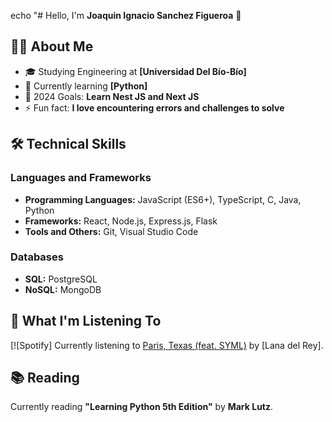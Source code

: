 echo "# Hello, I'm **Joaquin Ignacio Sanchez Figueroa** 👋

## 👨‍💻 About Me

- 🎓 Studying Engineering at **[Universidad Del Bío-Bío]**
- 🌱 Currently learning **[Python]**
- 🥅 2024 Goals: **Learn Nest JS and Next JS**
- ⚡ Fun fact: **I love encountering errors and challenges to solve**

## 🛠 Technical Skills

### Languages and Frameworks
- **Programming Languages:** JavaScript (ES6+), TypeScript, C, Java, Python
- **Frameworks:** React, Node.js, Express.js, Flask
- **Tools and Others:** Git, Visual Studio Code

### Databases
- **SQL:** PostgreSQL
- **NoSQL:** MongoDB

## 🎵 What I'm Listening To
[![Spotify] Currently listening to [Paris, Texas (feat. SYML)](https://open.spotify.com/intl-es/track/0Oqxt6JixieLHbwMfnJGWO?si=a55059db4e0d4d47) by [Lana del Rey].

## 📚 Reading
Currently reading **\"Learning Python 5th Edition\"** by **Mark Lutz**.

